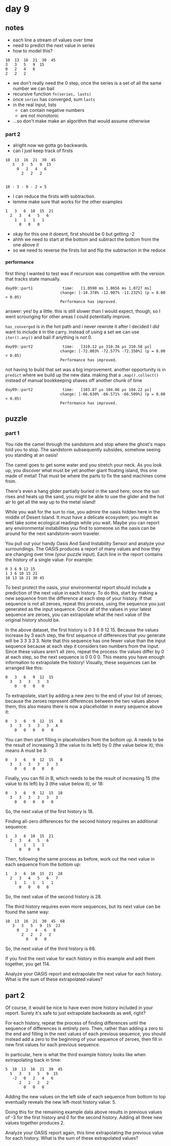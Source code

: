 # day 9

## notes

- each line a stream of values over time
- need to predict the next value in series
- how to model this?

```
10  13  16  21  30  45
3   3   5   9  15
0   2   4   6
2   2   2
```

- we don't really need the 0 step, once the series is a set of all the same number we can bail
- recursive function `fn(series, lasts)`
- once `series` has converged, sum `lasts`
- in the real input, lists
    - can contain negative numbers
    - are not monotonic
- ...so don't make make an algorithm that would assume otherwise

### part 2

- alright now we gotta go backwards.
- can I just keep track of firsts

```
10  13  16  21  30  45
   3   3   5   9  15
     0   2   4   6
       2   2   2


10 - 3 - 0 - 2 = 5
```

- I can reduce the firsts with subtraction.
- lemme make sure that works for the other examples

```
1   3   6  10  15  21
  2   3   4   5   6
    1   1   1   1
      0   0   0
```

- okay for this one it doesnt, first should be 0 but getting -2
- ahhh we need to start at the bottom and subtract the bottom from the one above it
- so we need to reverse the firsts list and flip the subtraction in the reduce

#### performance

first thing I wanted to test was if recursion was competitive with the version that tracks state manually.

```
day09::part1             time:   [1.0590 ms 1.0656 ms 1.0727 ms]
                        change: [-14.378% -12.907% -11.232%] (p = 0.00 < 0.05)
                        Performance has improved.
```

answer: yes! by a little. this is still slower than I would expect, though, so I went scrounging for other areas I could potentially improve.

`has_converged` is in the hot path and i never rewrote it after I decided I _did_ want to include `0` in the carry. instead of using a set we can use `iter().any()` and bail if anything is _not_ 0.

```
day09::part2             time:   [310.12 µs 310.36 µs 310.58 µs]
                        change: [-72.803% -72.577% -72.350%] (p = 0.00 < 0.05)
                        Performance has improved.
```

not having to build that set was a big improvement. another opportunity is in `predict` where we build up the new data. making that a `.map().collect()` instead of manual bookkeeping shaves off another chunk of time

```
day09::part2             time:   [103.87 µs 104.06 µs 104.22 µs]
                        change: [-66.630% -66.571% -66.509%] (p = 0.00 < 0.05)
                        Performance has improved.
```


## puzzle

### part 1

You ride the camel through the sandstorm and stop where the ghost's maps told you to stop. The sandstorm subsequently subsides, somehow seeing you standing at an oasis!

The camel goes to get some water and you stretch your neck. As you look up, you discover what must be yet another giant floating island, this one made of metal! That must be where the parts to fix the sand machines come from.

There's even a hang glider partially buried in the sand here; once the sun rises and heats up the sand, you might be able to use the glider and the hot air to get all the way up to the metal island!

While you wait for the sun to rise, you admire the oasis hidden here in the middle of Desert Island. It must have a delicate ecosystem; you might as well take some ecological readings while you wait. Maybe you can report any environmental instabilities you find to someone so the oasis can be around for the next sandstorm-worn traveler.

You pull out your handy Oasis And Sand Instability Sensor and analyze your surroundings. The OASIS produces a report of many values and how they are changing over time (your puzzle input). Each line in the report contains the history of a single value. For example:

```
0 3 6 9 12 15
1 3 6 10 15 21
10 13 16 21 30 45
```

To best protect the oasis, your environmental report should include a prediction of the next value in each history. To do this, start by making a new sequence from the difference at each step of your history. If that sequence is not all zeroes, repeat this process, using the sequence you just generated as the input sequence. Once all of the values in your latest sequence are zeroes, you can extrapolate what the next value of the original history should be.

In the above dataset, the first history is 0 3 6 9 12 15. Because the values increase by 3 each step, the first sequence of differences that you generate will be 3 3 3 3 3. Note that this sequence has one fewer value than the input sequence because at each step it considers two numbers from the input. Since these values aren't all zero, repeat the process: the values differ by 0 at each step, so the next sequence is 0 0 0 0. This means you have enough information to extrapolate the history! Visually, these sequences can be arranged like this:

```
0   3   6   9  12  15
  3   3   3   3   3
    0   0   0   0
```

To extrapolate, start by adding a new zero to the end of your list of zeroes; because the zeroes represent differences between the two values above them, this also means there is now a placeholder in every sequence above it:

```
0   3   6   9  12  15   B
  3   3   3   3   3   A
    0   0   0   0   0
```

You can then start filling in placeholders from the bottom up. A needs to be the result of increasing 3 (the value to its left) by 0 (the value below it); this means A must be 3:

```
0   3   6   9  12  15   B
  3   3   3   3   3   3
    0   0   0   0   0
```

Finally, you can fill in B, which needs to be the result of increasing 15 (the value to its left) by 3 (the value below it), or 18:

```
0   3   6   9  12  15  18
  3   3   3   3   3   3
    0   0   0   0   0
```

So, the next value of the first history is 18.

Finding all-zero differences for the second history requires an additional sequence:

```
1   3   6  10  15  21
  2   3   4   5   6
    1   1   1   1
      0   0   0
```

Then, following the same process as before, work out the next value in each sequence from the bottom up:

```
1   3   6  10  15  21  28
  2   3   4   5   6   7
    1   1   1   1   1
      0   0   0   0
```

So, the next value of the second history is 28.

The third history requires even more sequences, but its next value can be found the same way:

```
10  13  16  21  30  45  68
   3   3   5   9  15  23
     0   2   4   6   8
       2   2   2   2
         0   0   0
```

So, the next value of the third history is 68.

If you find the next value for each history in this example and add them together, you get 114.

Analyze your OASIS report and extrapolate the next value for each history. What is the sum of these extrapolated values?

## part 2

Of course, it would be nice to have even more history included in your report. Surely it's safe to just extrapolate backwards as well, right?

For each history, repeat the process of finding differences until the sequence of differences is entirely zero. Then, rather than adding a zero to the end and filling in the next values of each previous sequence, you should instead add a zero to the beginning of your sequence of zeroes, then fill in new first values for each previous sequence.

In particular, here is what the third example history looks like when extrapolating back in time:

```
5  10  13  16  21  30  45
  5   3   3   5   9  15
   -2   0   2   4   6
      2   2   2   2
        0   0   0
```

Adding the new values on the left side of each sequence from bottom to top eventually reveals the new left-most history value: 5.

Doing this for the remaining example data above results in previous values of -3 for the first history and 0 for the second history. Adding all three new values together produces 2.

Analyze your OASIS report again, this time extrapolating the previous value for each history. What is the sum of these extrapolated values?
